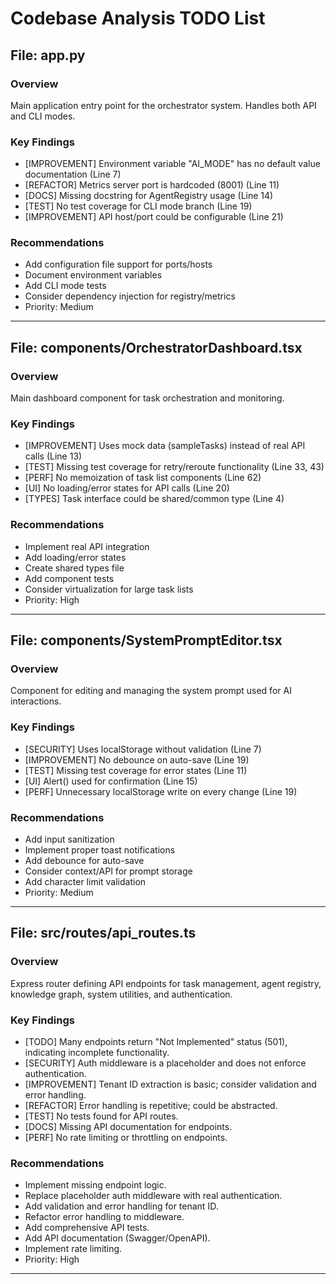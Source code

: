 # Codebase Analysis TODO List

## File: app.py

### Overview
Main application entry point for the orchestrator system. Handles both API and CLI modes.

### Key Findings
- [IMPROVEMENT] Environment variable "AI_MODE" has no default value documentation (Line 7)
- [REFACTOR] Metrics server port is hardcoded (8001) (Line 11)
- [DOCS] Missing docstring for AgentRegistry usage (Line 14)
- [TEST] No test coverage for CLI mode branch (Line 19)
- [IMPROVEMENT] API host/port could be configurable (Line 21)

### Recommendations
- Add configuration file support for ports/hosts
- Document environment variables
- Add CLI mode tests
- Consider dependency injection for registry/metrics
- Priority: Medium

---
## File: components/OrchestratorDashboard.tsx

### Overview
Main dashboard component for task orchestration and monitoring.

### Key Findings
- [IMPROVEMENT] Uses mock data (sampleTasks) instead of real API calls (Line 13)
- [TEST] Missing test coverage for retry/reroute functionality (Line 33, 43)
- [PERF] No memoization of task list components (Line 62)
- [UI] No loading/error states for API calls (Line 20)
- [TYPES] Task interface could be shared/common type (Line 4)

### Recommendations
- Implement real API integration
- Add loading/error states
- Create shared types file
- Add component tests
- Consider virtualization for large task lists
- Priority: High

---
## File: components/SystemPromptEditor.tsx

### Overview
Component for editing and managing the system prompt used for AI interactions.

### Key Findings
- [SECURITY] Uses localStorage without validation (Line 7)
- [IMPROVEMENT] No debounce on auto-save (Line 19)
- [TEST] Missing test coverage for error states (Line 11)
- [UI] Alert() used for confirmation (Line 15)
- [PERF] Unnecessary localStorage write on every change (Line 19)

### Recommendations
- Add input sanitization
- Implement proper toast notifications
- Add debounce for auto-save
- Consider context/API for prompt storage
- Add character limit validation
- Priority: Medium

---
## File: src/routes/api_routes.ts

### Overview
Express router defining API endpoints for task management, agent registry, knowledge graph, system utilities, and authentication.

### Key Findings
- [TODO] Many endpoints return "Not Implemented" status (501), indicating incomplete functionality.
- [SECURITY] Auth middleware is a placeholder and does not enforce authentication.
- [IMPROVEMENT] Tenant ID extraction is basic; consider validation and error handling.
- [REFACTOR] Error handling is repetitive; could be abstracted.
- [TEST] No tests found for API routes.
- [DOCS] Missing API documentation for endpoints.
- [PERF] No rate limiting or throttling on endpoints.

### Recommendations
- Implement missing endpoint logic.
- Replace placeholder auth middleware with real authentication.
- Add validation and error handling for tenant ID.
- Refactor error handling to middleware.
- Add comprehensive API tests.
- Add API documentation (Swagger/OpenAPI).
- Implement rate limiting.
- Priority: High

---

